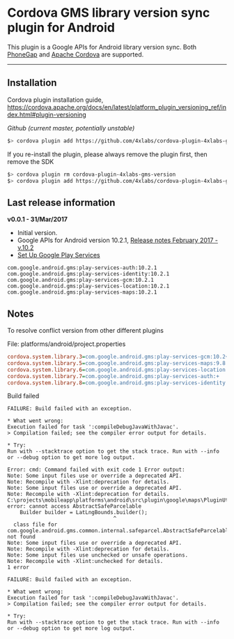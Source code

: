 Cordova GMS library version sync plugin for Android
===================================================
This plugin is a Google APIs for Android library version sync.
Both [PhoneGap](http://phonegap.com/) and [Apache Cordova](http://cordova.apache.org/) are supported.

---------------------------------------------------

## Installation

Cordova plugin installation guide, https://cordova.apache.org/docs/en/latest/platform_plugin_versioning_ref/index.html#plugin-versioning

*Github (current master, potentially unstable)*
```bash
$> cordova plugin add https://github.com/4xlabs/cordova-plugin-4xlabs-gms-version
```

If you re-install the plugin, please always remove the plugin first, then remove the SDK

```bash
$> cordova plugin rm cordova-plugin-4xlabs-gms-version
$> cordova plugin add https://github.com/4xlabs/cordova-plugin-4xlabs-gms-version
```

## Last release information

**v0.0.1 - 31/Mar/2017**
- Initial version.
- Google APIs for Android version 10.2.1, [Release notes February 2017 - v.10.2](https://developers.google.com/android/guides/releases#february_2017_-_v102)
- [Set Up Google Play Services](https://developers.google.com/android/guides/setup)

```
com.google.android.gms:play-services-auth:10.2.1
com.google.android.gms:play-services-identity:10.2.1
com.google.android.gms:play-services-gcm:10.2.1
com.google.android.gms:play-services-location:10.2.1
com.google.android.gms:play-services-maps:10.2.1
```

## Notes
To resolve conflict version from other different plugins

File: platforms/android/project.properties

```ini
cordova.system.library.3=com.google.android.gms:play-services-gcm:10.2+
cordova.system.library.5=com.google.android.gms:play-services-maps:9.8.0
cordova.system.library.6=com.google.android.gms:play-services-location:9.8.0
cordova.system.library.7=com.google.android.gms:play-services-auth:+
cordova.system.library.8=com.google.android.gms:play-services-identity:+
```

Build failed

```
FAILURE: Build failed with an exception.

* What went wrong:
Execution failed for task ':compileDebugJavaWithJavac'.
> Compilation failed; see the compiler error output for details.

* Try:
Run with --stacktrace option to get the stack trace. Run with --info or --debug option to get more log output.

Error: cmd: Command failed with exit code 1 Error output:
Note: Some input files use or override a deprecated API.
Note: Recompile with -Xlint:deprecation for details.
Note: Some input files use or override a deprecated API.
Note: Recompile with -Xlint:deprecation for details.
C:\projects\mobileapp\platforms\android\src\plugin\google\maps\PluginUtil.java:135: error: cannot access AbstractSafeParcelable
    Builder builder = LatLngBounds.builder();
                                  ^
  class file for com.google.android.gms.common.internal.safeparcel.AbstractSafeParcelable not found
Note: Some input files use or override a deprecated API.
Note: Recompile with -Xlint:deprecation for details.
Note: Some input files use unchecked or unsafe operations.
Note: Recompile with -Xlint:unchecked for details.
1 error

FAILURE: Build failed with an exception.

* What went wrong:
Execution failed for task ':compileDebugJavaWithJavac'.
> Compilation failed; see the compiler error output for details.

* Try:
Run with --stacktrace option to get the stack trace. Run with --info or --debug option to get more log output.
```